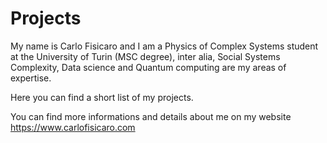 # Projects

My name is Carlo Fisicaro and I am a Physics of Complex Systems student at the University of Turin (MSC degree), inter alia, Social Systems Complexity, Data science and Quantum computing are my areas of expertise.

Here you can find a short list of my projects.

You can find more informations and details about me on my website https://www.carlofisicaro.com
